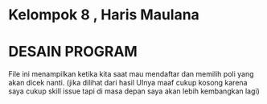 # Kelompok 8 , Haris Maulana #
# DESAIN PROGRAM #
File ini menampilkan ketika kita saat mau mendaftar dan memilih poli yang akan dicek nanti. (jika dilihat dari hasil UInya maaf cukup kosong karena saya cukup skill issue tapi di masa depan saya akan lebih kembangkan lagi) 
